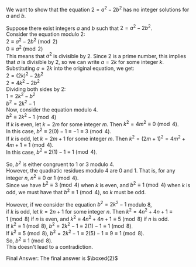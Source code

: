 We want to show that the equation $2 = a^2 - 2b^2$ has no integer solutions for $a$ and $b$.

Suppose there exist integers $a$ and $b$ such that $2 = a^2 - 2b^2$.  
Consider the equation modulo 2:  
$2 \equiv a^2 - 2b^2 \pmod{2}$  
$0 \equiv a^2 \pmod{2}$  
This means that $a^2$ is divisible by 2. Since 2 is a prime number, this implies that $a$ is divisible by 2, so we can write $a = 2k$ for some integer $k$.  
Substituting $a = 2k$ into the original equation, we get:  
$2 = (2k)^2 - 2b^2$  
$2 = 4k^2 - 2b^2$  
Dividing both sides by 2:  
$1 = 2k^2 - b^2$  
$b^2 = 2k^2 - 1$  
Now, consider the equation modulo 4.  
$b^2 \equiv 2k^2 - 1 \pmod{4}$  
If $k$ is even, let $k = 2m$ for some integer $m$. Then $k^2 = 4m^2 \equiv 0 \pmod{4}$.  
In this case, $b^2 \equiv 2(0) - 1 \equiv -1 \equiv 3 \pmod{4}$.  
If $k$ is odd, let $k = 2m+1$ for some integer $m$. Then $k^2 = (2m+1)^2 = 4m^2 + 4m + 1 \equiv 1 \pmod{4}$.  
In this case, $b^2 \equiv 2(1) - 1 \equiv 1 \pmod{4}$.

So, $b^2$ is either congruent to 1 or 3 modulo 4.  
However, the quadratic residues modulo 4 are 0 and 1. That is, for any integer $n$, $n^2 \equiv 0$ or $1 \pmod{4}$.  
Since we have $b^2 \equiv 3 \pmod{4}$ when $k$ is even, and $b^2 \equiv 1 \pmod{4}$ when $k$ is odd, we must have that $b^2 \equiv 1 \pmod{4}$, so $k$ must be odd.

However, if we consider the equation $b^2 = 2k^2 - 1$ modulo 8,  
if $k$ is odd, let $k = 2n+1$ for some integer $n$. Then $k^2 = 4n^2 + 4n + 1 \equiv 1 \pmod{8}$ if $n$ is even, and $k^2 \equiv 4n^2+4n+1 \equiv 5 \pmod{8}$ if $n$ is odd.  
If $k^2 \equiv 1 \pmod{8}$, $b^2 = 2k^2 - 1 \equiv 2(1) - 1 \equiv 1 \pmod{8}$.  
If $k^2 \equiv 5 \pmod{8}$, $b^2 = 2k^2 - 1 \equiv 2(5) - 1 \equiv 9 \equiv 1 \pmod{8}$.  
So, $b^2 \equiv 1 \pmod{8}$.  
This doesn't lead to a contradiction.

Final Answer: The final answer is $\boxed{2}$